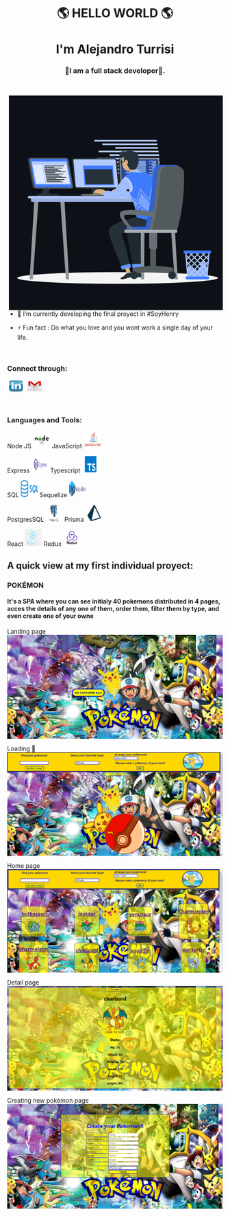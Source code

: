 <h1 align="center">🌎 HELLO WORLD 🌎</h1>
<h1 align="center">I'm Alejandro Turrisi</h1>
<h3 align="center">🌟I am a full stack developer🌟.</h3>

<br>

<p><img align="right" src="https://github.com/turrisi/turrisi/blob/main/img/working.gif" alt="ale" /></p>


- 🌱 I’m currently developing the final proyect in #SoyHenry

- ⚡ Fun fact : Do what you love and you wont work a single day of your life.

<br>

<h3 align="left">Connect through:</h3>
<p align="left">
  <a href="www.linkedin.com/in/alejandroturrisi"><img align="center"
      src="https://github.com/turrisi/turrisi/blob/main/img/LinkLogo.png"
      alt="ale" height="30" width="40" /></a>
  <a href="mailto:dip.aturrisi@gmail.com"><img align="center"
      src="https://github.com/turrisi/turrisi/blob/main/img/MailLogo.png"
      alt="ale" height="30" width="40" /></a>
</p>

<br>

<h3 align="left">Languages and Tools:</h3>
<p align="left">
<a> Node JS
    <img src="https://github.com/turrisi/turrisi/blob/main/img/NodeLogo.png" alt="Node" width="40" height="40" /> </a> 
<a> JavaScript
    <img src="https://github.com/turrisi/turrisi/blob/main/img/JSLogo.png" alt="JS" width="40" height="40" /> </a> 
<p align="left">
<a> Express
    <img src="https://github.com/turrisi/turrisi/blob/main/img/ExpressLogo.png" alt="express" width="40" height="40" /> </a> 
<a> Typescript
    <img src="https://github.com/turrisi/turrisi/blob/main/img/TSLogo.png" alt="TS" width="40" height="40" /> </a> 
<p align="left">
<a> SQL
    <img src="https://github.com/turrisi/turrisi/blob/main/img/SqlLogo.png" alt="sql" width="40" height="40" /> </a> 
<a> Sequelize
    <img src="https://github.com/turrisi/turrisi/blob/main/img/sequelizeLogo.png" alt="sequalize" width="40" height="40" /> </a> 
<p align="left">
<a> PostgresSQL
    <img src="https://github.com/turrisi/turrisi/blob/main/img/pngwing.com.png" alt="psql" width="40" height="40" /> </a> 
<a> Prisma
    <img src="https://github.com/turrisi/turrisi/blob/main/img/prismaLogo.png" alt="prisma" width="40" height="40" /> </a> 
<p align="left">
<a> React
    <img src="https://github.com/turrisi/turrisi/blob/main/img/ReactLogo.png" alt="react" width="40" height="40" /> </a> 
<a> Redux
    <img src="https://github.com/turrisi/turrisi/blob/main/img/ReduxLogo.png" alt="reux" width="40" height="40" /> </a> 

<br>

<h2>A quick view at my first individual proyect:</h2>
<h3 href="https://github.com/turrisi/PI-Pokemons">POKÉMON</h3>

<h4>It's a SPA where you can see initialy 40 pokemons distributed in 4 pages, acces the details of any one of them, order them, filter them by type, and even create one of your owne</h4>

<p>Landing page
<img align="center"
    src="https://github.com/turrisi/turrisi/blob/main/img/landing.png"
    alt="landing" />
</p>
<p>Loading 🥰
<img align="center"
    src="https://github.com/turrisi/turrisi/blob/main/img/loading.png"
    alt="loading" />
</p>
<p>Home page
<img align="center"
    src="https://github.com/turrisi/turrisi/blob/main/img/home.png"
    alt="home" />
</p>
<p>Detail page
<img align="center"
    src="https://github.com/turrisi/turrisi/blob/main/img/detail.png"
    alt="detail" />
</p>
<p>Creating new pokémon page
<img align="center"
    src="https://github.com/turrisi/turrisi/blob/main/img/create.png"
    alt="create" />
</p>
<br>
